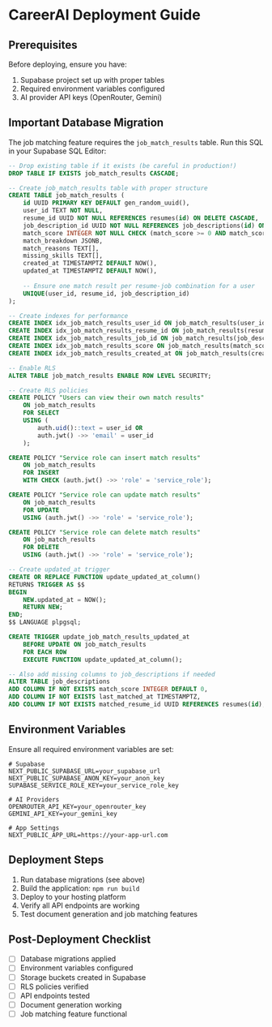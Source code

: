 # CareerAI Deployment Guide

## Prerequisites

Before deploying, ensure you have:
1. Supabase project set up with proper tables
2. Required environment variables configured
3. AI provider API keys (OpenRouter, Gemini)

## Important Database Migration

The job matching feature requires the `job_match_results` table. Run this SQL in your Supabase SQL Editor:

```sql
-- Drop existing table if it exists (be careful in production!)
DROP TABLE IF EXISTS job_match_results CASCADE;

-- Create job_match_results table with proper structure
CREATE TABLE job_match_results (
    id UUID PRIMARY KEY DEFAULT gen_random_uuid(),
    user_id TEXT NOT NULL,
    resume_id UUID NOT NULL REFERENCES resumes(id) ON DELETE CASCADE,
    job_description_id UUID NOT NULL REFERENCES job_descriptions(id) ON DELETE CASCADE,
    match_score INTEGER NOT NULL CHECK (match_score >= 0 AND match_score <= 100),
    match_breakdown JSONB,
    match_reasons TEXT[],
    missing_skills TEXT[],
    created_at TIMESTAMPTZ DEFAULT NOW(),
    updated_at TIMESTAMPTZ DEFAULT NOW(),
    
    -- Ensure one match result per resume-job combination for a user
    UNIQUE(user_id, resume_id, job_description_id)
);

-- Create indexes for performance
CREATE INDEX idx_job_match_results_user_id ON job_match_results(user_id);
CREATE INDEX idx_job_match_results_resume_id ON job_match_results(resume_id);
CREATE INDEX idx_job_match_results_job_id ON job_match_results(job_description_id);
CREATE INDEX idx_job_match_results_score ON job_match_results(match_score DESC);
CREATE INDEX idx_job_match_results_created_at ON job_match_results(created_at DESC);

-- Enable RLS
ALTER TABLE job_match_results ENABLE ROW LEVEL SECURITY;

-- Create RLS policies
CREATE POLICY "Users can view their own match results"
    ON job_match_results
    FOR SELECT
    USING (
        auth.uid()::text = user_id OR
        auth.jwt() ->> 'email' = user_id
    );

CREATE POLICY "Service role can insert match results"
    ON job_match_results
    FOR INSERT
    WITH CHECK (auth.jwt() ->> 'role' = 'service_role');

CREATE POLICY "Service role can update match results"
    ON job_match_results
    FOR UPDATE
    USING (auth.jwt() ->> 'role' = 'service_role');

CREATE POLICY "Service role can delete match results"
    ON job_match_results
    FOR DELETE
    USING (auth.jwt() ->> 'role' = 'service_role');

-- Create updated_at trigger
CREATE OR REPLACE FUNCTION update_updated_at_column()
RETURNS TRIGGER AS $$
BEGIN
    NEW.updated_at = NOW();
    RETURN NEW;
END;
$$ LANGUAGE plpgsql;

CREATE TRIGGER update_job_match_results_updated_at
    BEFORE UPDATE ON job_match_results
    FOR EACH ROW
    EXECUTE FUNCTION update_updated_at_column();

-- Also add missing columns to job_descriptions if needed
ALTER TABLE job_descriptions 
ADD COLUMN IF NOT EXISTS match_score INTEGER DEFAULT 0,
ADD COLUMN IF NOT EXISTS last_matched_at TIMESTAMPTZ,
ADD COLUMN IF NOT EXISTS matched_resume_id UUID REFERENCES resumes(id);
```

## Environment Variables

Ensure all required environment variables are set:

```env
# Supabase
NEXT_PUBLIC_SUPABASE_URL=your_supabase_url
NEXT_PUBLIC_SUPABASE_ANON_KEY=your_anon_key
SUPABASE_SERVICE_ROLE_KEY=your_service_role_key

# AI Providers
OPENROUTER_API_KEY=your_openrouter_key
GEMINI_API_KEY=your_gemini_key

# App Settings
NEXT_PUBLIC_APP_URL=https://your-app-url.com
```

## Deployment Steps

1. Run database migrations (see above)
2. Build the application: `npm run build`
3. Deploy to your hosting platform
4. Verify all API endpoints are working
5. Test document generation and job matching features

## Post-Deployment Checklist

- [ ] Database migrations applied
- [ ] Environment variables configured
- [ ] Storage buckets created in Supabase
- [ ] RLS policies verified
- [ ] API endpoints tested
- [ ] Document generation working
- [ ] Job matching feature functional